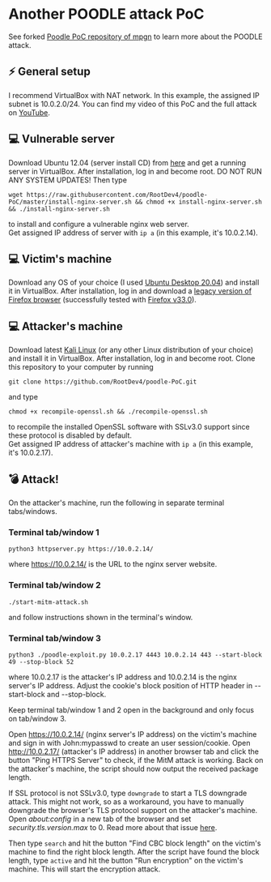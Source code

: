 # Another POODLE attack PoC
See forked [Poodle PoC repository of mpgn](https://github.com/mpgn/poodle-PoC) to learn more about  the POODLE attack.

## :zap: General setup
I recommend VirtualBox with NAT network. In this example, the assigned IP subnet is 10.0.2.0/24. You can find my video of this PoC and the full attack on [YouTube](https://www.youtube.com/watch?v=9w1x6_UI64c).

## :computer: Vulnerable server
Download Ubuntu 12.04 (server install CD) from [here](http://releases.ubuntu.com/12.04/) and get a running server in VirtualBox. After installation, log in and become root. DO NOT RUN ANY SYSTEM UPDATES! Then type
```console
wget https://raw.githubusercontent.com/RootDev4/poodle-PoC/master/install-nginx-server.sh && chmod +x install-nginx-server.sh && ./install-nginx-server.sh
```
to install and configure a vulnerable nginx web server.  
Get assigned IP address of server with ```ip a``` (in this example, it's 10.0.2.14).

## :computer: Victim's machine
Download any OS of your choice (I used [Ubuntu Desktop 20.04](https://ubuntu.com/download)) and install it in VirtualBox. After installation, log in and download a [legacy version of Firefox browser](https://ftp.mozilla.org/pub/firefox/releases/) (successfully tested with [Firefox v33.0](https://ftp.mozilla.org/pub/firefox/releases/33.0/)).

## :computer: Attacker's machine
Download latest [Kali Linux](https://www.kali.org/downloads/) (or any other Linux distribution of your choice) and install it in VirtualBox. After installation, log in and become root. Clone this repository to your computer by running
```console
git clone https://github.com/RootDev4/poodle-PoC.git
```
and type
```console
chmod +x recompile-openssl.sh && ./recompile-openssl.sh
```
to recompile the installed OpenSSL software with SSLv3.0 support since these protocol is disabled by default.  
Get assigned IP address of attacker's machine with ```ip a``` (in this example, it's 10.0.2.17).
## :bomb: Attack!
On the attacker's machine, run the following in separate terminal tabs/windows.

### Terminal tab/window 1
```console
python3 httpserver.py https://10.0.2.14/
```
where https://10.0.2.14/ is the URL to the nginx server website.

### Terminal tab/window 2
```console
./start-mitm-attack.sh
```
and follow instructions shown in the terminal's window.

### Terminal tab/window 3
```console
python3 ./poodle-exploit.py 10.0.2.17 4443 10.0.2.14 443 --start-block 49 --stop-block 52
```
where 10.0.2.17 is the attacker's IP address and 10.0.2.14 is the nginx server's IP address. Adjust the cookie's block position of HTTP header in --start-block and --stop-block.

Keep terminal tab/window 1 and 2 open in the background and only focus on tab/window 3.

Open https://10.0.2.14/ (nginx server's IP address) on the victim's machine and sign in with John:mypasswd to create an user session/cookie. Open http://10.0.2.17/ (attacker's IP address) in another browser tab and click the button "Ping HTTPS Server" to check, if the MitM attack is working. Back on the attacker's machine, the script should now output the received package length.
 
If SSL protocol is not SSLv3.0, type ```downgrade``` to start a TLS downgrade attack. This might not work, so as a workaround, you have to manually downgrade the browser's TLS protocol support on the attacker's machine. Open _about:config_ in a new tab of the browser and set _security.tls.version.max_ to 0. Read more about that issue [here](https://github.com/mpgn/poodle-PoC/issues/4).

Then type ```search``` and hit the button "Find CBC block length" on the victim's machine to find the right block length. After the script have found the block length, type ```active``` and hit the button "Run encryption" on the victim's machine. This will start the encryption attack.